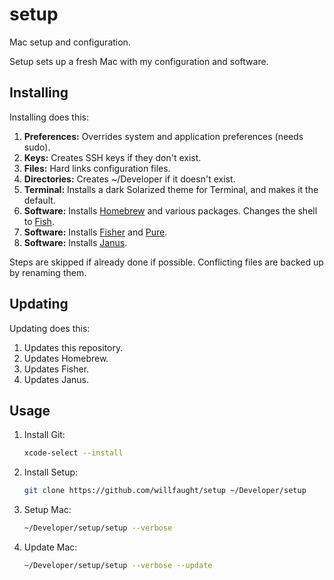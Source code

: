 # setup

Mac setup and configuration.

Setup sets up a fresh Mac with my configuration and software.

## Installing

Installing does this:

1. **Preferences:** Overrides system and application preferences (needs sudo).
2. **Keys:** Creates SSH keys if they don't exist.
3. **Files:** Hard links configuration files.
4. **Directories:** Creates ~/Developer if it doesn't exist.
5. **Terminal:** Installs a dark Solarized theme for Terminal, and makes it the default.
6. **Software:** Installs [Homebrew](https://brew.sh) and various packages. Changes the shell to [Fish](https://github.com/fish-shell/fish-shell).
7. **Software:** Installs [Fisher](https://github.com/jorgebucaran/fisher) and [Pure](https://github.com/pure-fish/pure).
8. **Software:** Installs [Janus](https://github.com/carlhuda/janus).

Steps are skipped if already done if possible. Conflicting files are backed up by renaming them.

## Updating

Updating does this:

1. Updates this repository.
2. Updates Homebrew.
3. Updates Fisher.
4. Updates Janus.

## Usage

1. Install Git:

    ```bash
    xcode-select --install
    ```

2. Install Setup:

    ```bash
    git clone https://github.com/willfaught/setup ~/Developer/setup
    ```

3. Setup Mac:

    ```bash
    ~/Developer/setup/setup --verbose
    ```

4. Update Mac:

    ```bash
    ~/Developer/setup/setup --verbose --update
    ```

